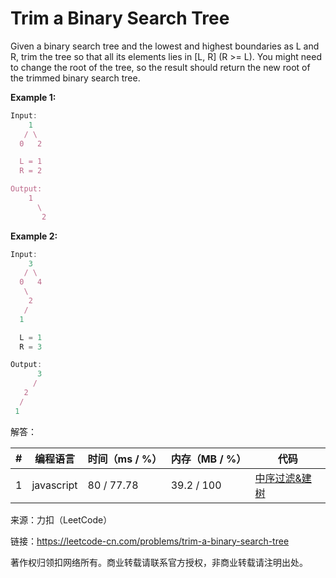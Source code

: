 # Trim a Binary Search Tree

Given a binary search tree and the lowest and highest boundaries as L and R, trim the tree so that all its elements lies in [L, R] (R >= L). You might need to change the root of the tree, so the result should return the new root of the trimmed binary search tree.

**Example 1:**

``` javascript
Input:
    1
   / \
  0   2

  L = 1
  R = 2

Output:
    1
      \
       2
```

**Example 2:**

``` javascript
Input:
    3
   / \
  0   4
   \
    2
   /
  1

  L = 1
  R = 3

Output:
      3
     / 
   2   
  /
 1
```

解答：

**#**|**编程语言**|**时间（ms / %）**|**内存（MB / %）**|**代码**
--|--|--|--|--
1|javascript|80 / 77.78|39.2 / 100|[中序过滤&建树](./javascript/ac_v1.js)

来源：力扣（LeetCode）

链接：https://leetcode-cn.com/problems/trim-a-binary-search-tree

著作权归领扣网络所有。商业转载请联系官方授权，非商业转载请注明出处。

